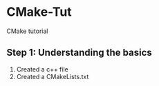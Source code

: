 # CMake-Tut
CMake tutorial

## Step 1: Understanding the basics
1. Created a c++ file 
2. Created a CMakeLists.txt
